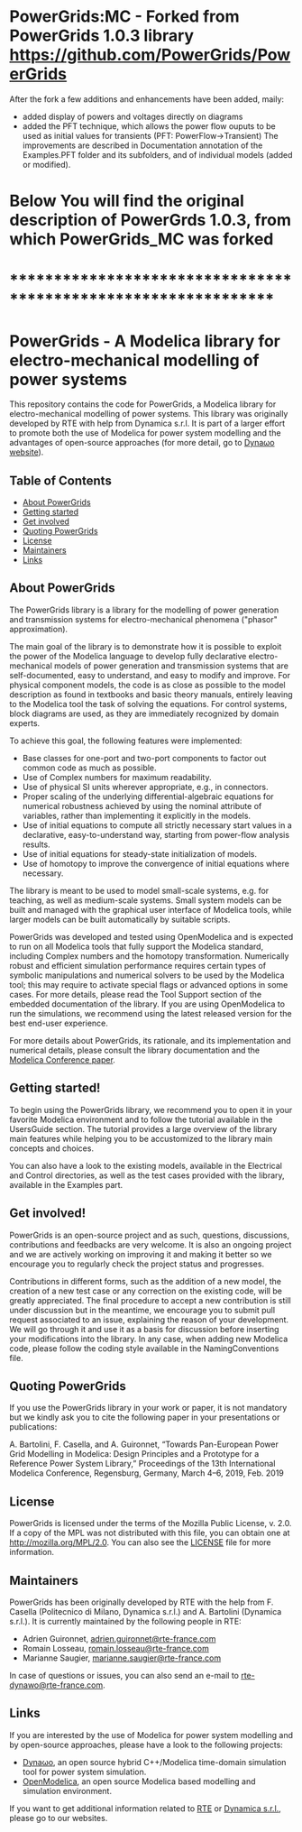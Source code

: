 # PowerGrids:MC - Forked from PowerGrids 1.0.3 library  https://github.com/PowerGrids/PowerGrids
After the fork a few additions and enhancements have been added, maily:
- added display of powers and voltages directly on diagrams
- added the PFT technique, which allows the power flow ouputs to be used as initial values for transients (PFT: PowerFlow->Transient)
The improvements are described in Documentation annotation of the Examples.PFT folder and its subfolders, and of individual models (added or modified).
# Below You will find the original description of PowerGrds 1.0.3, from which PowerGrids_MC was forked
# **************************************************************

# PowerGrids - A Modelica library for electro-mechanical modelling of power systems

This repository contains the code for PowerGrids, a Modelica library for electro-mechanical modelling of power systems. This library was originally developed by RTE with help from Dynamica s.r.l. It is part of a larger effort to promote both the use of Modelica for power system modelling and the advantages of open-source approaches (for more detail, go to [Dyna&omega;o website](http://dynawo.org)). 

## Table of Contents
- [About PowerGrids](#about)
- [Getting started](#start)
- [Get involved](#contributions)
- [Quoting PowerGrids](#quoting)
- [License](#license)
- [Maintainers](#maintainers)
- [Links](#links)

<a name="about"></a>
## About PowerGrids 
The PowerGrids library is a library for the modelling of power generation and transmission systems for electro-mechanical phenomena ("phasor" approximation). 

The main goal of the library is to demonstrate how it is possible to exploit the power of the Modelica language to develop fully declarative electro-mechanical models of power generation and transmission systems that are self-documented, easy to understand, and easy to modify and improve. For physical component models, the code is as close as possible to the model description as found in textbooks and basic theory manuals, entirely leaving to the Modelica tool the task of solving the equations. For control systems, block diagrams are used, as they are immediately recognized by domain experts.

To achieve this goal, the following features were implemented:

* Base classes for one-port and two-port components to factor out common code as much as possible.
* Use of Complex numbers for maximum readability.
* Use of physical SI units wherever appropriate, e.g., in connectors.
* Proper scaling of the underlying differential-algebraic equations for numerical robustness achieved by using the nominal attribute of variables, rather than implementing it explicitly in the models.
* Use of initial equations to compute all strictly necessary start values in a declarative, easy-to-understand way, starting from power-flow analysis results.
* Use of initial equations for steady-state initialization of models.
* Use of homotopy to improve the convergence of initial equations where necessary.

The library is meant to be used to model small-scale systems, e.g. for teaching, as well as medium-scale systems. Small system models can be built and managed with the graphical user interface of Modelica tools, while larger models can be built automatically by suitable scripts.

PowerGrids was developed and tested using OpenModelica and is expected to run on all Modelica tools that fully support the Modelica standard, including Complex numbers and the homotopy transformation. Numerically robust and efficient simulation performance requires certain types of symbolic manipulations and numerical solvers to be used by the Modelica tool; this may require to activate special flags or advanced options in some cases. For more details, please read the Tool Support section of the embedded documentation of the library. If you are using OpenModelica to run the simulations, we recommend using the latest released version for the best end-user experience.

For more details about PowerGrids, its rationale, and its implementation and numerical details, please consult the library documentation and the [Modelica Conference paper](https://modelica.org/events/modelica2019/proceedings/html/papers/Modelica2019paper5D3.pdf).

<a name="start"></a>
## Getting started!
To begin using the PowerGrids library, we recommend you to open it in your favorite Modelica environment and to follow the tutorial available in the UsersGuide section. The tutorial provides a large overview of the library main features while helping you to be accustomized to the library main concepts and choices.

You can also have a look to the existing models, available in the Electrical and Control directories, as well as the test cases provided with the library, available in the Examples part.

<a name="contributions"></a>
## Get involved!
PowerGrids is an open-source project and as such, questions, discussions, contributions and feedbacks are very welcome. It is also an ongoing project and we are actively working on improving it and making it better so we encourage you to regularly check the project status and progresses.

Contributions in different forms, such as the addition of a new model, the creation of a new test case or any correction on the existing code, will be greatly appreciated. The final procedure to accept a new contribution is still under discussion but in the meantime, we encourage you to submit pull request associated to an issue, explaining the reason of your development. We will go through it and use it as a basis for discussion before inserting your modifications into the library. In any case, when adding new Modelica code, please follow the coding style available in the NamingConventions file. 
<a name="quoting"></a>
## Quoting PowerGrids
If you use the PowerGrids library in your work or paper, it is not mandatory but we kindly ask you to cite the following paper in your presentations or publications: 

A. Bartolini, F. Casella, and A. Guironnet, “Towards Pan-European Power Grid Modelling in Modelica: Design Principles and a Prototype for a Reference Power System Library,” Proceedings of the 13th International Modelica Conference, Regensburg, Germany, March 4–6, 2019, Feb. 2019
<a name="license"></a>
## License
PowerGrids is licensed under the terms of the Mozilla Public License, v. 2.0. If a copy of the MPL was not distributed with this file, you can obtain one at http://mozilla.org/MPL/2.0. You can also see the [LICENSE](LICENSE.txt) file for more information.
<a name="maintainers"></a>
## Maintainers
PowerGrids has been originally developed by RTE with the help from F. Casella (Politecnico di Milano, Dynamica s.r.l.) and A. Bartolini (Dynamica s.r.l.). It is currently maintained by the following people in RTE: 
* Adrien Guironnet, [adrien.guironnet@rte-france.com](mailto:adrien.guironnet@rte-france.com)
* Romain Losseau, [romain.losseau@rte-france.com](mailto:romain.losseau@rte-france.com)
* Marianne Saugier, [marianne.saugier@rte-france.com](mailto:marianne.saugier@rte-france.com)

In case of questions or issues, you can also send an e-mail to [rte-dynawo@rte-france.com](mailto:rte-dynawo@rte-france.com).
<a name="links"></a>
## Links
If you are interested by the use of Modelica for power system modelling and by open-source approaches, please have a look to the following projects:
* [Dyna&omega;o](http://dynawo.org), an open source hybrid C++/Modelica time-domain simulation tool for power system simulation.
* [OpenModelica](http://openmodelica.org), an open source Modelica based modelling and simulation environment.

If you want to get additional information related to [RTE](https://www.rte-france.com/) or [Dynamica s.r.l.](http://www.dynamica-it.com), please go to our websites.



